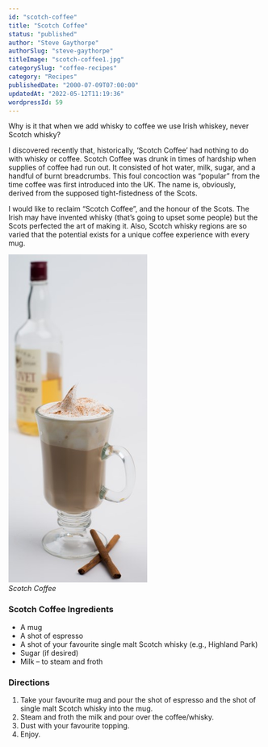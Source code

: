 ```yaml
---
id: "scotch-coffee"
title: "Scotch Coffee"
status: "published"
author: "Steve Gaythorpe"
authorSlug: "steve-gaythorpe"
titleImage: "scotch-coffee1.jpg"
categorySlug: "coffee-recipes"
category: "Recipes"
publishedDate: "2000-07-09T07:00:00"
updatedAt: "2022-05-12T11:19:36"
wordpressId: 59
---
```


Why is it that when we add whisky to coffee we use Irish whiskey, never Scotch whisky?

I discovered recently that, historically, ‘Scotch Coffee’ had nothing to do with whisky or coffee. Scotch Coffee was drunk in times of hardship when supplies of coffee had run out. It consisted of hot water, milk, sugar, and a handful of burnt breadcrumbs. This foul concoction was “popular” from the time coffee was first introduced into the UK. The name is, obviously, derived from the supposed tight-fistedness of the Scots.

I would like to reclaim “Scotch Coffee”, and the honour of the Scots. The Irish may have invented whisky (that’s going to upset some people) but the Scots perfected the art of making it. Also, Scotch whisky regions are so varied that the potential exists for a unique coffee experience with every mug.

![Scotch Coffee](scotch-coffee1.jpg)  
*Scotch Coffee*

### Scotch Coffee Ingredients

-   A mug
-   A shot of espresso
-   A shot of your favourite single malt Scotch whisky (e.g., Highland Park)
-   Sugar (if desired)
-   Milk – to steam and froth

### Directions

1.  Take your favourite mug and pour the shot of espresso and the shot of single malt Scotch whisky into the mug.
2.  Steam and froth the milk and pour over the coffee/whisky.
3.  Dust with your favourite topping.
4.  Enjoy.
